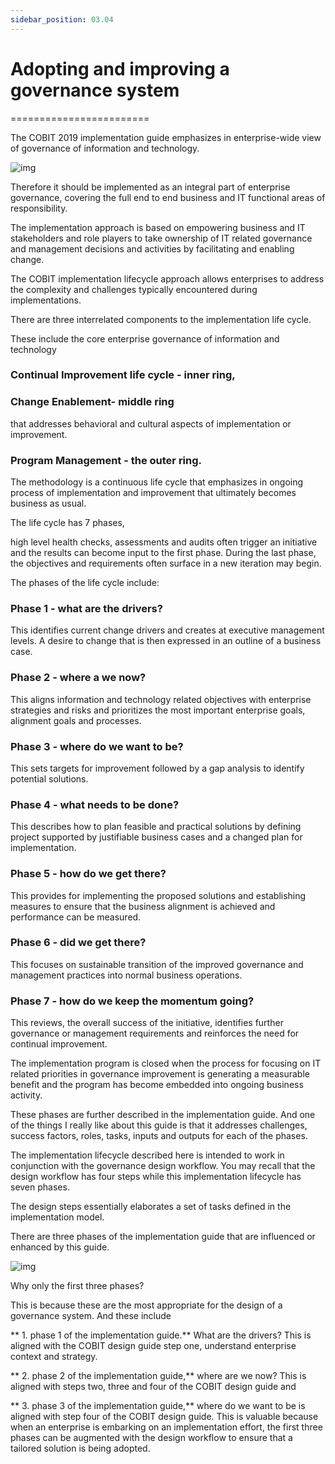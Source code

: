 ```yaml
---
sidebar_position: 03.04
---
```


# Adopting and improving a governance system
========================


The COBIT 2019 implementation guide emphasizes in enterprise-wide view of governance of information and technology. 


![img](/img/Cobit_Implementation_Lifecycle.png)

Therefore it should be implemented as an integral part of enterprise governance, covering the full end to end business and IT functional areas of responsibility. 

The implementation approach is based on empowering business and IT stakeholders and role players to take ownership of IT related governance and management decisions and activities by facilitating and enabling change. 

The COBIT implementation lifecycle approach allows enterprises to address the complexity and challenges typically encountered during implementations. 

There are three interrelated components to the implementation life cycle. 

These include the core enterprise governance of information and technology 

### Continual Improvement life cycle - inner ring, 

### Change Enablement-  middle ring 

that addresses behavioral and cultural aspects of implementation or improvement. 

### Program Management - the outer ring. 

The methodology is a continuous life cycle that emphasizes in ongoing process of implementation and improvement that ultimately becomes business as usual. 

The life cycle has 7 phases, 

high level health checks, assessments and audits often trigger an initiative and the results can become input to the first phase. 
During the last phase, the objectives and requirements often surface in a new iteration may begin. 

The phases of the life cycle include:

### Phase 1 - what are the drivers? 

This identifies current change drivers and creates at executive management levels. A desire to change that is then expressed in an outline of a business case. 

### Phase 2 - where a we now? 

This aligns information and technology related objectives with enterprise strategies and risks and prioritizes the most important enterprise goals, alignment goals and processes.

### Phase 3 - where do we want to be? 

This sets targets for improvement followed by a gap analysis to identify potential solutions.

### Phase 4 - what needs to be done? 

This describes how to plan feasible and practical solutions by defining project supported by justifiable business cases and a changed plan for implementation. 

### Phase 5 - how do we get there? 

This provides for implementing the proposed solutions and establishing measures to ensure that the business alignment is achieved and performance can be measured. 

### Phase 6 - did we get there? 

This focuses on sustainable transition of the improved governance and management practices into normal business operations. 

### Phase 7 - how do we keep the momentum going? 

This reviews, the overall success of the initiative, identifies further governance or management requirements and reinforces the need for continual improvement. 


The implementation program is closed when the process for focusing on IT related priorities in governance improvement is generating a measurable benefit and the program has become embedded into ongoing business activity. 

These phases are further described in the implementation guide. And one of the things I really like about this guide is that it addresses challenges, success factors, roles, tasks, inputs and outputs for each of the phases. 

The implementation lifecycle described here is intended to work in conjunction with the governance design workflow. You may recall that the design workflow has four steps while this implementation lifecycle has seven phases. 

The design steps essentially elaborates a set of tasks defined in the implementation model. 

There are three phases of the implementation guide that are influenced or enhanced by this guide. 

![img](/img/Cobit_Leveraging_Design_Models.png)

Why only the first three phases? 

This is because these are the most appropriate for the design of a governance system. And these include 

** 1. phase 1 of the implementation guide.** What are the drivers? This is aligned with the COBIT design guide step one, understand enterprise context and strategy.

** 2. phase 2 of the implementation guide,** where are we now? This is aligned with steps two, three and four of the COBIT design guide and 

** 3. phase 3 of the implementation guide,** where do we want to be is aligned with step four of the COBIT design guide. This is valuable because when an enterprise is embarking on an implementation effort, the first three phases can be augmented with the design workflow to ensure that a tailored solution is being adopted.

